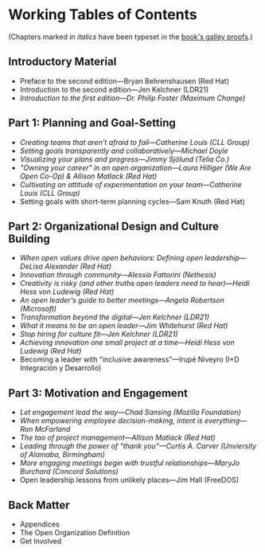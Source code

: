 # Working Tables of Contents

(Chapters marked _in italics_ have been typeset in the [book's galley proofs](https://github.com/open-organization-ambassadors/open-org-leaders-manual/tree/master/second-edition).)

## Introductory Material

- Preface to the second edition—Bryan Behrenshausen (Red Hat)
- Introduction to the second edition—Jen Kelchner (LDR21)
- _Introduction to the first edition—Dr. Philip Foster (Maximum Change)_

## Part 1: Planning and Goal-Setting

- _Creating teams that aren't afraid to fail—Catherine Louis (CLL Group)_
- _Setting goals transparently and collaboratively—Michael Doyle_
- _Visualizing your plans and progress—Jimmy Sjölund (Telia Co.)_
- _"Owning your career" in an open organization—Laura Hilliger (We Are Open Co-Op) & Allison Matlack (Red Hat)_
- _Cultivating an attitude of experimentation on your team—Catherine Louis (CLL Group)_
- Setting goals with short-term planning cycles—Sam Knuth (Red Hat)

## Part 2: Organizational Design and Culture Building

- _When open values drive open behaviors: Defining open leadership—DeLisa Alexander (Red Hat)_
- _Innovation through community—Alessio Fattorini (Nethesis)_
- _Creativity is risky (and other truths open leaders need to hear)—Heidi Hess von Ludewig (Red Hat)_
- _An open leader's guide to better meetings—Angela Robertson (Microsoft)_
- _Transformation beyond the digital—Jen Kelchner (LDR21)_
- _What it means to be an open leader—Jim Whitehurst (Red Hat)_
- _Stop hiring for culture fit—Jen Kelchner (LDR21)_
- _Achieving innovation one small project at a time—Heidi Hess von Ludewig (Red Hat)_
- Becoming a leader with "inclusive awareness"—Irupé Niveyro (I+D Integración y Desarrollo)

## Part 3: Motivation and Engagement

- _Let engagement lead the way—Chad Sansing (Mozilla Foundation)_
- _When empowering employee decision-making, intent is everything—Ron McFarland_
- _The tao of project management—Allison Matlack (Red Hat)_
- _Leading through the power of "thank you"—Curtis A. Carver (Unviersity of Alamaba, Birmingham)_
- _More engaging meetings begin with trustful relationships—MaryJo Burchard (Concord Solutions)_
- Open leadership lessons from unlikely places—Jim Hall (FreeDOS)

## Back Matter

- Appendices
- The Open Organization Definition
- Get Involved
